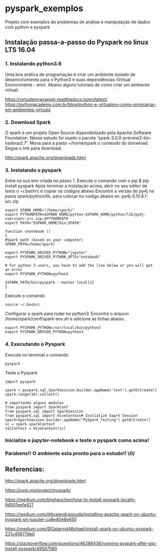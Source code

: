 # pyspark_exemplos
Projeto com exemplos de problemas de análise e manipulação de dados com python e pyspark

## Instalação passa-a-passo do Pyspark no linux LTS 16.04

### 1. Instalando python3.6
Uma boa prática de programação é criar um ambiente isolado de desenvolvimento para o Python3 e suas dependências (Virtual Environments - env). Abaixo alguns tutoriais de como criar um ambiente virtual.

https://virtualenvwrapper.readthedocs.io/en/latest/
https://pythonacademy.com.br/blog/python-e-virtualenv-como-programar-em-ambientes-virtuais

### 2. Download Spark

O spark é um projeto Open Source disponibilizado pela Apache Software Foundation. Nesse estudo foi usado o pacote 'spark-3.0.0-preview2-bin-hadoop2.7'. Mova para a pasta ~/home/spark o conteudo do donwload. Segue o link para download.

http://spark.apache.org/downloads.html

### 3. Instalando o pyspark

Entre na sua env criada no passo 1. Execute o comando com o pip
$ pip install pyspark
Após terminar a instalação acima, abrir no seu editor de texto o  ~/.bashrc e copiar os códigos abaixo
Encontre a versão do py4j na pasta spark/python/lib, para colocar no codigo abaixo ex: py4j-0.10.8.1-src.zip 
```
export SPARK_HOME="/home/spark/"
export PYTHONPATH=$SPARK_HOME/python:$SPARK_HOME/python/lib/py4j-<version>-src.zip:$PYTHONPATH
export PATH="$SPARK_HOME/bin:$PATH" 

function snotebook () 
{
#Spark path (based on your computer)
SPARK_PATH=/home/spark/

export PYSPARK_DRIVER_PYTHON="jupyter"
export PYSPARK_DRIVER_PYTHON_OPTS="notebook"

# For python 3 users, you have to add the line below or you will get an error 
export PYSPARK_PYTHON=python3

$SPARK_PATH/bin/pyspark --master local[2]
} 
```
Execute o comando
```
source ~/.bashrc
```

Configurar o spark para rodar no python3. Encontre o arquivo /home/spark/conf/spark-env.sh e adicione as linhas abaixo.
```
export PYSPARK_PYTHON=/usr/local/bin/python3
export PYSPARK_DRIVER_PYTHON=python3 
```
### 4. Executando o Pyspark

Execute no terminal o comando 
```
pyspark
```
Teste o Pyspark
```
import pyspark

spark = pyspark.sql.SparkSession.builder.appName('test').getOrCreate()
spark.range(10).collect() 

# importando alguns modulos
from pyspark import SparkConf
from pyspark.sql import SparkSession
from pyspark.sql import HiveContext# Initialize Saprk Session
spark=SparkSession.builder.appName("PySpark_Testing").getOrCreate()
sc = spark.sparkContext
sqlContext = HiveContext(sc)
```
### Inicialize o jupyter-notebook e teste o pyspark como acima!

### Parabens!! O ambiente esta pronto para o estudo!! \0/


## Referencias:

http://spark.apache.org/downloads.html

https://pypi.org/project/pyspark/

https://medium.com/tinghaochen/how-to-install-pyspark-locally-94501eefe421

https://medium.com/@brajendragouda/installing-apache-spark-on-ubuntu-pyspark-on-juputer-ca8e40e8e655

https://medium.com/@GalarnykMichael/install-spark-on-ubuntu-pyspark-231c45677de0

https://stackoverflow.com/questions/46286436/running-pyspark-after-pip-install-pyspark/49587560

